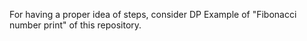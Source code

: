 For having a proper idea of steps, consider DP Example of "Fibonacci number print" of this repository.

